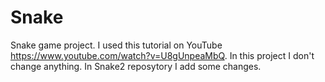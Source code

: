 # Snake
Snake game project. I used this tutorial on YouTube https://www.youtube.com/watch?v=U8gUnpeaMbQ. In this project I don't change anything.
In Snake2 reposytory I add some changes.
